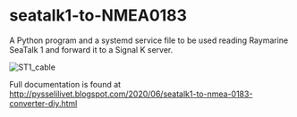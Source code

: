 # seatalk1-to-NMEA0183
A Python program and a systemd service file to be used reading Raymarine SeaTalk 1 and forward it to a Signal K server.

![ST1_cable](https://user-images.githubusercontent.com/16189982/84571909-c16bf980-ad96-11ea-952c-3e7b8397f607.jpg)

Full documentation is found at http://pysselilivet.blogspot.com/2020/06/seatalk1-to-nmea-0183-converter-diy.html
